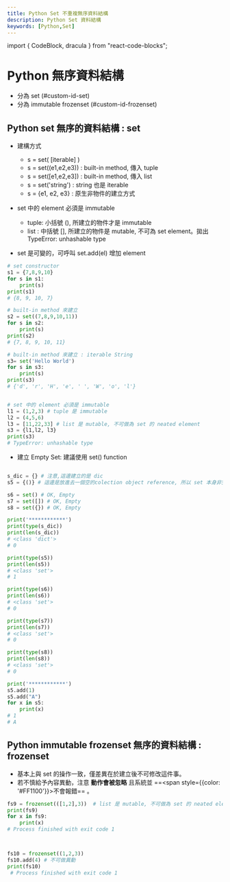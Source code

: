 ```yaml
---
title: Python Set 不重複無序資料結構
description: Python Set 資料結構
keywords: [Python,Set]
---
```

import { CodeBlock, dracula  } from "react-code-blocks";

# Python 無序資料結構 
* 分為 set (#custom-id-set) 
* 分為 immutable frozenset (#custom-id-frozenset)  

## Python set 無序的資料結構 : set<span id="custom-id-set"></span>
* 建構方式
    * s = set( [iterable] )  
    * s = set((e1,e2,e3)) : built-in method, 傳入 tuple  
    * s = set([e1,e2,e3]) : built-in method, 傳入 list  
    * s = set('string') : string 也是 iterable  
    * s = {e1, e2, e3} : 原生非物件的建立方式
    
* set 中的 element 必須是 immutable  
    * tuple: 小括號 (), 所建立的物件才是 immutable  
    * list : 中括號 \[\], 所建立的物件是 mutable, 不可為 set element。拋出 TypeError: unhashable type  

* set 是可變的，可呼叫 set.add(el) 增加 element

```python
# set constructor
s1 = {7,8,9,10}
for s in s1:
    print(s)
print(s1)
# {8, 9, 10, 7}

# built-in method 來建立
s2 = set((7,8,9,10,11))
for s in s2:
    print(s)
print(s2)
# {7, 8, 9, 10, 11}

# built-in method 來建立 : iterable String
s3= set('Hello World')
for s in s3:
    print(s)
print(s3)
# {'d', 'r', 'H', 'e', ' ', 'W', 'o', 'l'}


# set 中的 element 必須是 immutable
l1 = (1,2,3) # tuple 是 immutable
l2 = (4,5,6)
l3 = [11,22,33] # list 是 mutable, 不可做為 set 的 neated element
s3 = {l1,l2, l3}
print(s3)
# TypeError: unhashable type

```

* 建立 Empty Set: 建議使用 set() function

```python

s_dic = {} # 注意,這邊建立的是 dic 
s5 = {()} # 這邊是放進去一個空的colection object reference, 所以 set 本身非空 

s6 = set() # OK, Empty
s7 = set([]) # OK, Empty
s8 = set({}) # OK, Empty

print('************')
print(type(s_dic))
print(len(s_dic))
# <class 'dict'>
# 0

print(type(s5))
print(len(s5))
# <class 'set'>
# 1

print(type(s6))
print(len(s6))
# <class 'set'>
# 0

print(type(s7))
print(len(s7))
# <class 'set'>
# 0

print(type(s8))
print(len(s8))
# <class 'set'>
# 0

print('************')
s5.add(1)
s5.add("A")
for x in s5:
    print(x)
# 1
# A

```


## Python immutable frozenset 無序的資料結構 : frozenset  <span id="custom-id-frozenset"></span>
* 基本上與 set 的操作一致，僅差異在於建立後不可修改這件事。  
* 若不慎給予內容異動，注意 __動作會被忽略__ 且系統並 ==<span style={{color: '#FF1100'}}>不會報錯</span>==  。  

```python
fs9 = frozenset(([1,2],3))  # list 是 mutable, 不可做為 set 的 neated element
print(fs9)
for x in fs9:
    print(x)
# Process finished with exit code 1



fs10 = frozenset((1,2,3))
fs10.add(4) # 不可做異動
print(fs10)
 # Process finished with exit code 1   
```